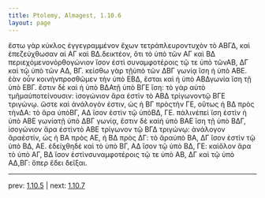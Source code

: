 ```yaml
---
title: Ptolemy, Almagest, 1.10.6
layout: page
---
```


ἔστω γὰρ κύκλος ἐγγεγραμμένον ἔχων τετράπλευροντυχὸν τὸ ΑΒΓΔ, καὶ ἐπεζεύχθωσαν αἱ ΑΓ καὶ ΒΔ.δεικτέον, ὅτι τὸ ὑπὸ τῶν ΑΓ καὶ ΒΔ περιεχόμενονὀρθογώνιον ἴσον ἐστὶ συναμφοτέροις τῷ τε ὑπὸ τῶνΑΒ, ΔΓ καὶ τῷ ὑπὸ τῶν ΑΔ, ΒΓ. κείσθω γὰρ τῇὑπὸ τῶν ΔΒΓ γωνίᾳ ἴση ἡ ὑπὸ ΑΒΕ. ἐὰν οὖν κοινὴνπροσθῶμεν τὴν ὑπὸ ΕΒΔ, ἔσται καὶ ἡ ὑπὸ ΑΒΔγωνία ἴση τῇ ὑπὸ ΕΒΓ. ἔστιν δὲ καὶ ἡ ὑπὸ ΒΔΑτῇ ὑπὸ ΒΓΕ ἴση: τὸ γὰρ αὐτὸ τμῆμαὑποτείνουσιν: ἰσογώνιον ἄρα ἐστὶν τὸ ΑΒΔ τρίγωνοντῷ ΒΓΕ τριγώνῳ. ὥστε καὶ ἀνάλογόν ἐστιν, ὡς ἡ ΒΓ πρὸςτὴν ΓΕ, οὕτως ἡ ΒΔ πρὸς τὴνΔΑ: τὸ ἄρα ὑπὸΒΓ, ΑΔ ἴσον ἐστὶν τῷ ὑπὸΒΔ, ΓΕ. πάλινἐπεὶ ἴση ἐστὶν ἡ ὑπὸ ΑΒΕ γωνίατῇ ὑπὸ ΔΒΓ γωνίᾳ, ἔστιν δὲ καὶἡ ὑπὸ ΒΑΕ ἴση τῇ ὑπὸ ΒΔΓ, ἰσογώνιον ἄρα ἐστὶντὸ ΑΒΕ τρίγωνον τῷ ΒΓΔ τριγώνῳ: ἀνάλογον ἄραἐστίν, ὡς ἡ ΒΑ πρὸς ΑΕ, ἡ ΒΔ πρὸς ΔΓ: τὸ ἄραὑπὸ ΒΑ, ΔΓ ἴσον ἐστὶν τῷ ὑπὸ ΒΔ, ΑΕ. ἐδείχθηδὲ καὶ τὸ ὑπὸ ΒΓ, ΑΔ ἴσον τῷ ὑπὸ ΒΔ, ΓΕ: καὶὅλον ἄρα τὸ ὑπὸ ΑΓ, ΒΔ ἴσον ἐστὶνσυναμφοτέροις τῷ τε ὑπὸ ΑΒ, ΔΓ καὶ τῷ ὑπὸ ΑΔ,ΒΓ: ὅπερ ἔδει δεῖξαι.

---

prev: [1.10.5](../1.10.5/) | next: [1.10.7](../1.10.7/)

